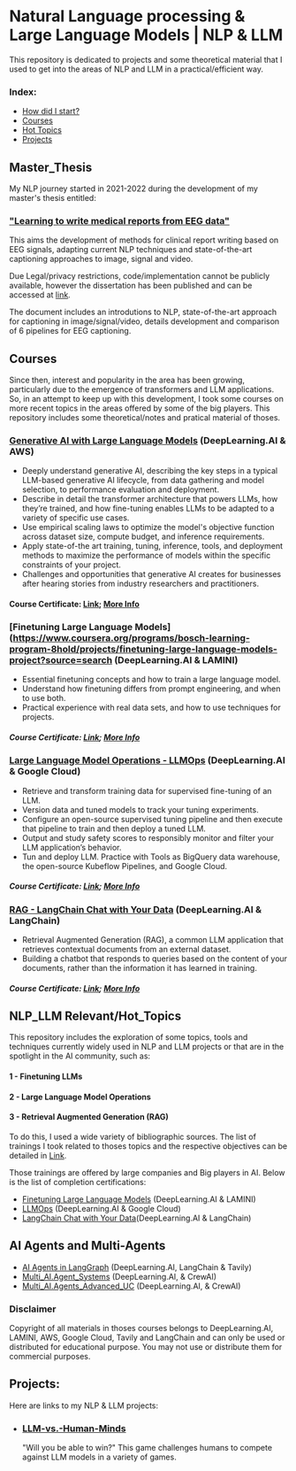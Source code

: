 # Natural Language processing & Large Language Models | NLP & LLM
This repository is dedicated to projects and some theoretical material that I used to get into the areas of NLP and LLM in a practical/efficient way.

### Index:
  - [How did I start?](#Master_Thesis)
  - [Courses](#Courses)
  - [Hot Topics](#Relevant/Hot_Topics)
  - [Projects](#Projects)

## Master_Thesis
My NLP journey started in 2021-2022 during the development of my master's thesis entitled:
### ["Learning to write medical reports from EEG data"](https://repositorio-aberto.up.pt/handle/10216/144617) 
This aims the development of methods for clinical report writing based on EEG signals, adapting current NLP techniques and state-of-the-art captioning approaches to image, signal and video. 

Due Legal/privacy restrictions, code/implementation cannot be publicly available, however the dissertation has been published and can be accessed at [link](https://repositorio-aberto.up.pt/handle/10216/144617). 

The document includes an introdutions to NLP, state-of-the-art approach for captioning in image/signal/video, details development and comparison of 6 pipelines for EEG captioning.


## Courses
Since then, interest and popularity in the area has been growing, particularly due to the emergence of transformers and LLM applications. So, in an attempt to keep up with this development, I took some courses on more recent topics in the areas offered by some of the big players. This repository includes some theoretical/notes and pratical material of thoses.
### [Generative AI with Large Language Models](https://www.deeplearning.ai/courses/generative-ai-with-llms/) (DeepLearning.AI & AWS)
  - Deeply understand generative AI, describing the key steps in a typical LLM-based generative AI lifecycle, from data gathering and model selection, to performance evaluation and deployment.
  - Describe in detail the transformer architecture that powers LLMs, how they’re trained, and how fine-tuning enables LLMs to be adapted to a variety of specific use cases.
  - Use empirical scaling laws to optimize the model's objective function across dataset size, compute budget, and inference requirements.
  - Apply state-of-the art training, tuning, inference, tools, and deployment methods to maximize the performance of models within the specific constraints of your project.
  - Challenges and opportunities that generative AI creates for businesses after hearing stories from industry researchers and practitioners.
#### Course Certificate: [Link](https://www.coursera.org/account/accomplishments/certificate/Y2C2XJL6JMPW); [More Info](https://www.coursera.org/account/accomplishments/verify/Y2C2XJL6JMPW)

### [Finetuning Large Language Models](https://www.coursera.org/programs/bosch-learning-program-8hold/projects/finetuning-large-language-models-project?source=search (DeepLearning.AI & LAMINI)
  -  Essential finetuning concepts and how to train a large language model.
  -  Understand how finetuning differs from prompt engineering, and when to use both.
  -  Practical experience with real data sets, and how to use techniques for projects.
##### Course Certificate: [Link](https://learn.deeplearning.ai/accomplishments/0478e5ad-9140-472d-a957-9fcd441a2073?usp=sharing); [More Info](https://www.deeplearning.ai/short-courses/finetuning-large-language-models/)

### [Large Language Model Operations - LLMOps](https://www.deeplearning.ai/short-courses/llmops/?utm_campaign=googlecloud3-launch&utm_medium=announcement&utm_source=discourse) (DeepLearning.AI & Google Cloud)
  - Retrieve and transform training data for supervised fine-tuning of an LLM.
  - Version data and tuned models to track your tuning experiments.
  - Configure an open-source supervised tuning pipeline and then execute that pipeline to train and then deploy a tuned LLM.
  - Output and study safety scores to responsibly monitor and filter your LLM application’s behavior.
  - Tun and deploy LLM. Practice with Tools as BigQuery data warehouse, the open-source Kubeflow Pipelines, and Google Cloud.
##### Course Certificate: [Link](https://learn.deeplearning.ai/accomplishments/10ca5b0b-28b4-42e2-a909-5b6e6a81c8d2?usp=sharing); [More Info](https://www.deeplearning.ai/short-courses/llmops/)

### [RAG - LangChain Chat with Your Data](https://www.deeplearning.ai/short-courses/langchain-chat-with-your-data/) (DeepLearning.AI & LangChain)
  - Retrieval Augmented Generation (RAG), a common LLM application that retrieves contextual documents from an external dataset.
  - Building a chatbot that responds to queries based on the content of your documents, rather than the information it has learned in training.
##### Course Certificate: [Link](https://learn.deeplearning.ai/accomplishments/653c0853-4f9e-47b2-8fd0-c85499664c9a?usp=sharing); [More Info](https://www.deeplearning.ai/short-courses/langchain-chat-with-your-data/)



## NLP_LLM Relevant/Hot_Topics
This repository includes the exploration of some topics, tools and techniques currently widely used in NLP and LLM projects or that are in the spotlight in the AI community, such as: 
####   1 - Finetuning LLMs
####   2 - Large Language Model Operations
####   3 - Retrieval Augmented Generation (RAG)

To do this, I used a wide variety of bibliographic sources. The list of trainings I took related to thoses topics and the respective objectives can be detailed in [Link](https://github.com/AMfeta99/NLP_LLM/tree/main/Relevant_Hot_Topics).

Those trainings are offered by large companies and Big players in AI. Below is the list of completion certifications:
 - [Finetuning Large Language Models](https://learn.deeplearning.ai/accomplishments/0478e5ad-9140-472d-a957-9fcd441a2073?usp=sharing) (DeepLearning.AI & LAMINI)
 - [LLMOps](https://learn.deeplearning.ai/accomplishments/10ca5b0b-28b4-42e2-a909-5b6e6a81c8d2?usp=sharing) (DeepLearning.AI & Google Cloud)
 - [LangChain Chat with Your Data](https://learn.deeplearning.ai/accomplishments/653c0853-4f9e-47b2-8fd0-c85499664c9a?usp=sharing)(DeepLearning.AI & LangChain)


## AI Agents and Multi-Agents

 - [AI Agents in LangGraph](https://learn.deeplearning.ai/accomplishments/c5673169-1ca1-4e5f-8644-a6e6aa5cb1ec?usp=sharing) (DeepLearning.AI, LangChain & Tavily)
 - [Multi_AI.Agent_Systems](https://learn.deeplearning.ai/accomplishments/69d70f04-ea1b-4eb3-b21a-ef3194434510?usp=sharing) (DeepLearning.AI, & CrewAI)
 - [Multi_AI.Agents_Advanced_UC](https://learn.deeplearning.ai/accomplishments/481db1cf-eefd-4a97-ae70-1ecd6b9487d3?usp=sharing) (DeepLearning.AI, & CrewAI)


### Disclaimer
Copyright of all materials in thoses courses belongs to DeepLearning.AI, LAMINI, AWS, Google Cloud, Tavily and LangChain and can only be used or distributed for educational purpose. You may not use or distribute them for commercial purposes.


## Projects:
Here are links to my NLP & LLM projects: 
- ### [LLM-vs.-Human-Minds](https://github.com/AMfeta99/LLM-vs.-Human-Minds)
  "Will you be able to win?" This game challenges humans to compete against LLM models in a variety of games.
